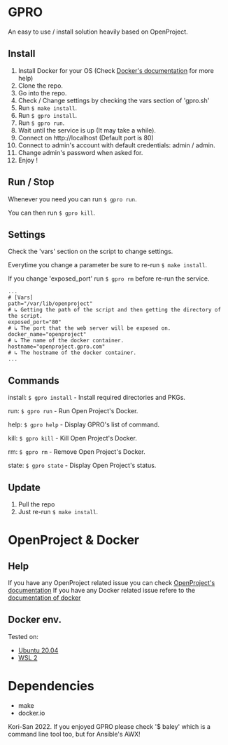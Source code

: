# GPRO
An easy to use / install solution heavily based on OpenProject.

## Install
1. Install Docker for your OS (Check [Docker's documentation](https://docs.docker.com/) for more help)
2. Clone the repo.
3. Go into the repo.
4. Check / Change settings by checking the vars section of 'gpro.sh'
5. Run ```$ make install```.
6. Run ```$ gpro install```.
7. Run ```$ gpro run```.
8. Wait until the service is up (It may take a while).
9. Connect on http://localhost (Default port is 80)
10. Connect to admin's account with default credentials: admin / admin.
11. Change admin's password when asked for.
12. Enjoy !

## Run / Stop
Whenever you need you can run ```$ gpro run```.

You can then run ```$ gpro kill```.

## Settings
Check the 'vars' section on the script to change settings.

Everytime you change a parameter be sure to re-run ```$ make install```.

If you change 'exposed_port' run ```$ gpro rm``` before re-run the service.
```
...
# [Vars]
path="/var/lib/openproject"
# ↳ Getting the path of the script and then getting the directory of the script.
exposed_port="80"
# ↳ The port that the web server will be exposed on.
docker_name="openproject"
# ↳ The name of the docker container.
hostname="openproject.gpro.com"
# ↳ The hostname of the docker container.
...
```

## Commands
install: ```$ gpro install``` - Install required directories and PKGs.

run: ```$ gpro run``` - Run Open Project's Docker.

help: ```$ gpro help``` - Display GPRO's list of command.

kill: ```$ gpro kill``` - Kill Open Project's Docker.

rm: ```$ gpro rm``` - Remove Open Project's Docker.

state: ```$ gpro state``` - Display Open Project's status.

## Update
1. Pull the repo
2. Just re-run ```$ make install```.

# OpenProject & Docker

## Help
If you have any OpenProject related issue you can check [OpenProject's documentation](https://www.openproject.org/docs/getting-started/openproject-introduction/)
If you have any Docker related issue refere to the [documentation of docker](https://docs.docker.com/)

## Docker env.
Tested on:
  - [Ubuntu 20.04](https://docs.docker.com/engine/install/ubuntu/)
  - [WSL 2](https://docs.docker.com/desktop/windows/wsl/)

# Dependencies
- make
- docker.io

Kori-San 2022. If you enjoyed GPRO please check '$ baley' which is a command line tool too, but for Ansible's AWX!
